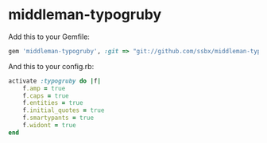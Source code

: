 middleman-typogruby
===================

Add this to your Gemfile:
```rb
gem 'middleman-typogruby', :git => "git://github.com/ssbx/middleman-typogruby.git"
```

And this to your config.rb:
```rb
activate :typogruby do |f|
    f.amp = true
    f.caps = true
    f.entities = true
    f.initial_quotes = true
    f.smartypants = true
    f.widont = true
end
```
